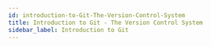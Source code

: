 ```yaml
---
id: introduction-to-Git-The-Version-Control-System
title: Introduction to Git - The Version Control System
sidebar_label: Introduction to Git
---
```


#